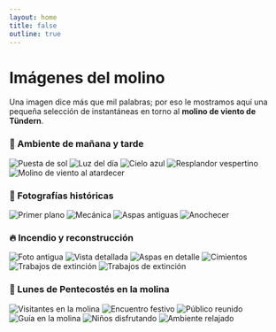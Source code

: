 ```yaml
---
layout: home
title: false
outline: true
---
```


# Imágenes del molino

Una imagen dice más que mil palabras; por eso le mostramos aquí una pequeña selección de instantáneas en torno al **molino de viento de Tündern**.

### 🌅 Ambiente de mañana y tarde

<div class="scroll-gallery">
  <img src="/imgs/bilder/windmill-1.jpeg" alt="Puesta de sol" class="scroll-img" />
  <img src="/imgs/bilder/windmill-2.jpeg" alt="Luz del día" class="scroll-img" />
  <img src="/imgs/bilder/windmill-6.jpeg" alt="Cielo azul" class="scroll-img" />
  <img src="/imgs/bilder/windmill-4.jpeg" alt="Resplandor vespertino" class="scroll-img" />
  <img src="/imgs/bilder/windmill-5.jpeg" alt="Molino de viento al atardecer" class="scroll-img" />
</div>


### 🧾 Fotografías históricas

<div class="scroll-gallery">
  <img src="/imgs/bilder/windmill-8.jpeg" alt="Primer plano" class="scroll-img" />
  <img src="/imgs/bilder/windmill-13.jpeg" alt="Mecánica" class="scroll-img" />
  <img src="/imgs/bilder/windmill-14.jpeg" alt="Aspas antiguas" class="scroll-img" />
  <img src="/imgs/bilder/windmill-3.jpeg" alt="Anochecer" class="scroll-img" />
</div>


### 🔥 Incendio y reconstrucción

<div class="scroll-gallery">
  <img src="/imgs/bilder/windmill-11.jpeg" alt="Foto antigua" class="scroll-img" />
  <img src="/imgs/bilder/windmill-12.jpeg" alt="Vista detallada" class="scroll-img" />
  <img src="/imgs/bilder/windmill-9.jpeg" alt="Aspas en detalle" class="scroll-img" />
  <img src="/imgs/bilder/windmill-10.jpeg" alt="Cimientos" class="scroll-img" />
  <img src="/imgs/bilder/windmill-15.jpeg" alt="Trabajos de extinción" class="scroll-img" />
  <img src="/imgs/bilder/windmill-16.jpeg" alt="Trabajos de extinción" class="scroll-img" />
</div>

### 🤝 Lunes de Pentecostés en la molina

<div class="grid-gallery">
  <img src="/imgs/pfingstmontag/pfingstmontag1.jpeg" alt="Visitantes en la molina" class="grid-img" />
  <img src="/imgs/pfingstmontag/pfingstmontag2.jpeg" alt="Encuentro festivo" class="grid-img" />
  <img src="/imgs/pfingstmontag/pfingstmontag3.jpeg" alt="Público reunido" class="grid-img" />
  <img src="/imgs/pfingstmontag/pfingstmontag4.jpeg" alt="Guía en la molina" class="grid-img" />
  <img src="/imgs/pfingstmontag/pfingstmontag5.jpeg" alt="Niños disfrutando" class="grid-img" />
  <img src="/imgs/pfingstmontag/pfingstmontag6.jpeg" alt="Ambiente relajado" class="grid-img" />
</div>
